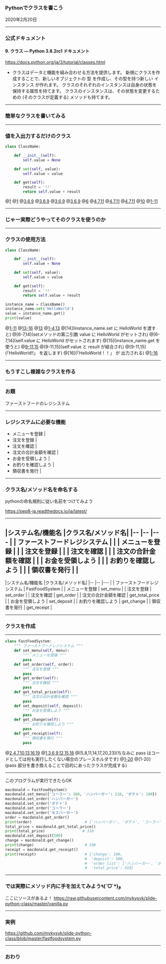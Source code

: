 ### Pythonでクラスを書こう

2020年2月20日

---

### 公式ドキュメント

#### 9. クラス — Python 3.8.2rc1 ドキュメント

https://docs.python.org/ja/3/tutorial/classes.html

- クラスはデータと機能を組み合わせる方法を提供します。 
新規にクラスを作成することで、新しいオブジェクトの 型 を作成し、その型を持つ新しい インスタンス が作れます。 
クラスのそれぞれのインスタンスは自身の状態を保持する属性を持てます。 
クラスのインスタンスは、その状態を変更するための (そのクラスが定義する) メソッドも持てます。

---

### 簡単なクラスを書いてみる

---

### 値を入出力するだけのクラス

```python
class ClassName:

    def __init__(self):
        self.value = None

    def set(self, value):
        self.value = value

    def get(self):
        result = '!!'
        return self.value + result
```

@[1](クラス名)
@[1](「class」に続けてクラスの名前を記述します)
@[3,6,9](メソッド)
@[3,6,9](「def」に続けてメソッド名を記述します)
@[3,6,9](メソッドはクラスに対して操作を定義します)
@[3,6,9](第一引数に必ず「self」を記述します)
@[6](メソッドに引数が欲しいときは第二引数に明記します)
@[4,7,11](インスタンス変数)
@[4,7,11](必ず変数名の前に「self.」を記述します)
@[4,7,11](クラス内で共通利用する変数になります)
@[10](「self.」がつかない変数のスコープはそのメソッド内のみとなります)
@[1-11]()

---

### じゃー実際どうやってそのクラスを使うのか

---

### クラスの使用方法

```python
class ClassName:

    def __init__(self):
        self.value = None

    def set(self, value):
        self.value = value

    def get(self):
        result = '!!'
        return self.value + result

instance_name = ClassName()
instance_name.set('HelloWorld')
value = instance_name.get()
print(value)
```
@[1-11](先ほど作成したクラス)
@[13-16](クラスを呼び出して使う側)
@[13](クラスのインスタンスを生成)
@[1-4,13](クラス側ではこちらにあたります)
@[14](instance_name.set に HelloWorld を渡すと)
@[6-7,14](setメソッドの第二引数 value に HelloWorld がセットされ)
@[6-7,14](self.value に HelloWorld がセットされます)
@[15](instance_name.get を使うと)
@[9-11,15](クラス側ではこちらが実行され)
@[9-11,15](self.value と result が結合され)
@[9-11,15](「HelloWorld!!」 を返します)
@[16](「HelloWorld！！」 が 出力される)
@[1-16]()

---

### もうすこし複雑なクラスを作る

---

### お題

ファーストフードのレジシステム

---

### レジシステムに必要な機能

- メニューを登録 |
- 注文を登録 |
- 注文を確認 |
- 注文の合計金額を確認 |
- お金を受領しよう |
- お釣りを確認しよう |
- 領収書を発行 |

---

### クラス名/メソッド名を命名する

pythonの命名規則に従い名前をつけてみよう

https://pep8-ja.readthedocs.io/ja/latest/

---

|システム名/機能名       |クラス名/メソッド名|
|--                   |-- |--- |
| ファーストフードレジシステム |  | 
| メニューを登録          |  |
| 注文を登録            |  |
| 注文を確認            |  |
| 注文の合計金額を確認    |  |
| お金を受領しよう        |  |
| お釣りを確認しよう       |  |
| 領収書を発行          |  |
---

|システム名/機能名       |クラス名/メソッド名|
|--                   |-- |--- |
| ファーストフードレジシステム | FastFoodSystem | 
| メニューを登録          | set_menu |
| 注文を登録            | set_order |
| 注文を確認            | get_order |
| 注文の合計金額を確認    | get_total_price |
| お金を受領しよう        | set_deposit |
| お釣りを確認しよう       | get_change |
| 領収書を発行          | get_receipt |

---

### クラスを作成

---

```python
class FastFoodSystem:
    """ ファーストフードレジシステム """
    def set_menu(self, menu):
        """ メニューを登録 """
        pass
    def set_order(self, order):
        """ 注文を登録 """
        pass
    def get_order(self):
        """ 注文を確認 """
        pass
    def get_total_price(self):
        """ 注文の合計金額を確認 """
        pass
    def set_deposit(self, deposit):
        """ お金を受領しよう """
        pass
    def get_change(self):
        """ お釣りを確認しよう """
        pass
    def get_receipt(self):
        """ 領収書を発行 """
        pass
```
@[2,4,7,10,13,16,19](機能名はコメントに利用)
@[1,3,6,9,12,15,18](クラス名とメソッドを設置)
@[5,8,11,14,17,20,23](ちなみに pass はコードとしては何も実行したくない場合のプレースホルダです)
@[1-20](これだけでなにもしないクラスが完成)
@[1-20](pass 部分を書き換えることで目的にあったクラスが完成する)

---

このプログラムが実行できたらOK

```python
macdonald = FastFoodSystem()
macdonald.set_menu({'コーラー': 100, 'ハンバーガー': 110, 'ポテト': 100})
macdonald.set_order('ハンバーガー')
macdonald.set_order('ポテト')
macdonald.set_order('コーラー')
macdonald.set_order('モスバーガー')
order = macdonald.get_order()
print(order)                        # ['ハンバーガー', 'ポテト', 'コーラー']
total_price = macdonald.get_total_price()
print(total_price)                 # 310
macdonald.set_deposit(500)
change = macdonald.get_change()
print(change)                       # 190
receipt = macdonald.get_receipt()
print(receipt)                      # {'change': 190,
                                    #  'deposit': 500,
                                    #  'order_list': ['ハンバーガー', 'ポテト', 'コーラー'],
                                    #  'total_price': 310}
```

---

### では実際にメソッド内に手を加えてみよう٩(ˊᗜˋ*)و 

ここにソースがあるよ！
https://raw.githubusercontent.com/mykysyk/slide-python-class/master/vanilla.py 

---

### 実例

https://github.com/mykysyk/slide-python-class/blob/master/fastfoodsystem.py

---

### おわり
